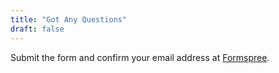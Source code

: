 ```yaml
---
title: "Got Any Questions"
draft: false
---
```


Submit the form and confirm your email address at [Formspree](https://formspree.io/f/mvolryaa).
